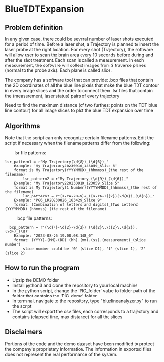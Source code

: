 # BlueTDTExpansion
## Problem definition
In any given case, there could be several number of laser shots executed for a period of time. Before a laser shot, a Trajectory is planned to insert the laser probe at the right location. For every shot (Trajectory), the software will allow user to scan the brain area every 10 seconds before during and after the shot treatment. Each scan is called a measurement. In each measurement, the software will collect images from 3 traverse planes (normal to the probe axis). Each plane is called slice.    

The company has a software tool that can provide:
	 .bcp files that contain the 2D coordinates of all the blue line pixels that make the blue TDT contour in every image slices and the order to connect them
	 .lsr files that contain the (measurement, laser status) pairs of every trajectory

Need to find the maximum distance (of two furthest points on the TDT blue line contour) for all image slices to plot the blue TDT expansion over time
## Algorithms
Note that the script can only recognize certain filename patterns. Edit the script if necessary when the filename patterns differ from the following:
	
 &ensp;  &nbsp; &nbsp; &nbsp;lsr file patterns:
	    
    lsr_pattern1 = r"My Trajectory(\d{8})_(\d{6})_"
		Example: "My Trajectory20230910_123059_Slice 5"
		format is My Trajectory(YYYYMMDD)_(hhmmss)_(the rest of the filename)
            lsr_pattern2 = r"My Trajectory-(\d{9})_(\d{6})_"
		Example: "My Trajectory220230910_123059_Slice 5" 
		format is My Trajectory(1 Number)(YYYYMMDD)_(hhmmss)_(the rest of the filename)
            lsr_pattern3 = r"[a-zA-Z0-9]+_([a-zA-Z]{2})(\d{8})_(\d{6})_"
		Example: "PG6_LR20230826_183429_Slice 9"
		format: (Combination of letters and digits)_(Two Letters)(YYYYMMDD)_(hhmmss)_(the rest of the filename)
	
 &ensp;  &ensp; &ensp; &ensp;bcp file patterns:
 
	  bcp_pattern = r'(\d{4}-\d{2}-\d{2}) (\d{2}\.\d{2}\.\d{2}).(\d+)_(\d)'
		Example: "2023-08-26 19.08.08.148_0"
		format: (YYYY)-(MM)-(DD) (hh).(mm).(ss).(measurement)_(slice number) 
			slice number could be '0' (slice D1), '1' (slice 1), '2' (slice 2)
## How to run the program
* Upzip the DEMO folder
* Install python3 and clone the repository to your local machine
* In the python script, change the 'PIG_folder' value to folder path of the folder that contains the 'PIG-demo' folder
* In terminal, navigate to the repository, type "bluelineanalyzer.py" to run the script
* The script will export the csv files, each corresponds to a trajectory and contains (elapsed time, max distance) for all the slices

## Disclaimers
Portions of the code and the demo dataset have been modified to protect the company's proprietary information. The information in exported files does not represent the real performance of the system. 
